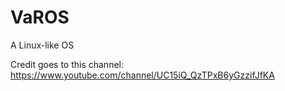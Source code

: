 # VaROS
A Linux-like OS

Credit goes to this channel: https://www.youtube.com/channel/UC15iQ_QzTPxB6yGzzifJfKA
